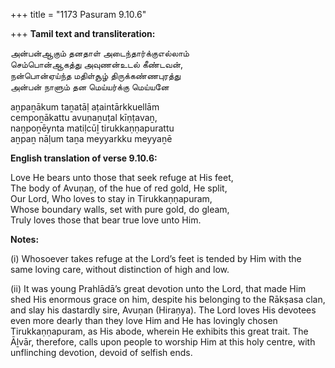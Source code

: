 +++
title = "1173 Pasuram 9.10.6"

+++
**Tamil text and transliteration:**

அன்பன்ஆகும் தனதாள் அடைந்தார்க்குஎல்லாம்  
செம்பொன்ஆகத்து அவுணன்உடல் கீண்டவன்,  
நன்பொன்ஏய்ந்த மதிள்சூழ் திருக்கண்ணபுரத்து  
அன்பன் நாளும் தன மெய்யர்க்கு மெய்யனே

aṉpaṉākum taṉatāḷ aṭaintārkkuellām  
cempoṉākattu avuṇaṉuṭal kīṇṭavaṉ,  
naṉpoṉēynta matiḷcūḻ tirukkaṇṇapurattu  
aṉpaṉ nāḷum taṉa meyyarkku meyyaṉē

**English translation of verse 9.10.6:**

Love He bears unto those that seek refuge at His feet,  
The body of Avuṇaṉ, of the hue of red gold, He split,  
Our Lord, Who loves to stay in Tirukkaṇṇapuram,  
Whose boundary walls, set with pure gold, do gleam,  
Truly loves those that bear true love unto Him.

**Notes:**

\(i\) Whosoever takes refuge at the Lord’s feet is tended by Him with the same loving care, without distinction of high and low.

\(ii\) It was young Prahlādā’s great devotion unto the Lord, that made Him shed His enormous grace on him, despite his belonging to the Rākṣasa clan, and slay his dastardly sire, Avuṇan (Hiraṇya). The Lord loves His devotees even more dearly than they love Him and He has lovingly chosen Tirukkaṇṇapuram, as His abode, wherein He exhibits this great trait. The Āḻvār, therefore, calls upon people to worship Him at this holy centre, with unflinching devotion, devoid of selfish ends.



